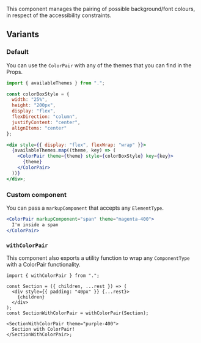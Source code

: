 This component manages the pairing of possible background/font colours, in respect of the accessibility constraints.

## Variants

### Default

You can use the `ColorPair` with any of the themes that you can find in the Props.

```jsx
import { availableThemes } from ".";

const colorBoxStyle = {
  width: "25%",
  height: "200px",
  display: "flex",
  flexDirection: "column",
  justifyContent: "center",
  alignItems: "center"
};

<div style={{ display: "flex", flexWrap: "wrap" }}>
  {availableThemes.map((theme, key) => (
    <ColorPair theme={theme} style={colorBoxStyle} key={key}>
      {theme}
    </ColorPair>
  ))}
</div>;
```

### Custom component

You can pass a `markupComponent` that accepts any `ElementType`.

```jsx
<ColorPair markupComponent="span" theme="magenta-400">
  I'm inside a span
</ColorPair>
```

### `withColorPair`

This component also exports a utility function to wrap any `ComponentType` with a ColorPair functionality.

```tsx
import { withColorPair } from ".";

const Section = ({ children, ...rest }) => (
  <div style={{ padding: "40px" }} {...rest}>
    {children}
  </div>
);
const SectionWithColorPair = withColorPair(Section);

<SectionWithColorPair theme="purple-400">
  Section with ColorPair!
</SectionWithColorPair>;
```
